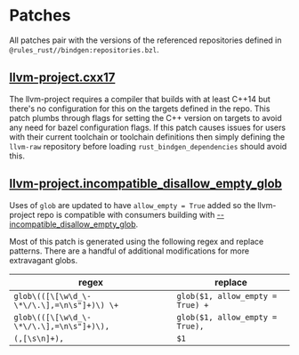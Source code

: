 # Patches

All patches pair with the versions of the referenced repositories defined in `@rules_rust//bindgen:repositories.bzl`.

## [llvm-project.cxx17](./llvm-project.cxx17.patch)

The llvm-project requires a compiler that builds with at least C++14 but there's no configuration
for this on the targets defined in the repo. This patch plumbs through flags for setting the C++
version on targets to avoid any need for bazel configuration flags. If this patch causes issues
for users with their current toolchain or toolchain definitions then simply defining the `llvm-raw`
repository before loading `rust_bindgen_dependencies` should avoid this.

## [llvm-project.incompatible_disallow_empty_glob](./llvm-project.incompatible_disallow_empty_glob.patch)

Uses of `glob` are updated to have `allow_empty = True` added so the llvm-project repo is compatible
with consumers building with [--incompatible_disallow_empty_glob](https://bazel.build/reference/command-line-reference#flag--incompatible_disallow_empty_glob).

Most of this patch is generated using the following regex and replace patterns. There are a handful
of additional modifications for more extravagant globs.

| regex | replace |
| --- | --- |
| `glob\(([\[\w\d_\-\*\/\.\],=\n\s"]+)\) \+` | `glob($1, allow_empty = True) +` |
| `glob\(([\[\w\d_\-\*\/\.\],=\n\s"]+)\),` | `glob($1, allow_empty = True),` |
| `(,[\s\n]+), ` | `$1` |
